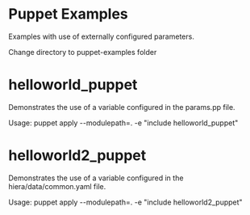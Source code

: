 # Puppet Examples

Examples with use of externally configured parameters.

Change directory to puppet-examples folder

helloworld_puppet
===

Demonstrates the use of a variable configured in the params.pp file.

Usage:
  puppet apply --modulepath=. -e "include helloworld_puppet"


helloworld2_puppet
===

Demonstrates the use of a variable configured in the hiera/data/common.yaml file.

Usage:
  puppet apply --modulepath=. -e "include helloworld2_puppet"


